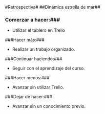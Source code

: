#Retrospectiva#
##Dinámica estrella de mar##
### Comerzar a hacer:###
+ Utilizar el tablero en Trello

###Hacer más:###
+ Realizar un trabajo organizado.

###Continuar haciendo:###
+ Seguir con el aprendizaje del curso.

###Hacer menos:###
+ Avanzar sin utilizar Trello.

###Dejar de hacer:###
+ Avanzar sin un conocimiento previo.